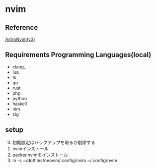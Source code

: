 # nvim
## Reference
[AstroNvim(v3)](https://astronvim.com/)

## Requirements Programming Languages(local)
* clang,
* lua,
* ts
* go
* rust
* php
* python
* haskell
* nim
* zig

## setup
0. 初期設定はバックアップを取るか削除する
1. nvimインストール
2. packer.nvimをインストール
3. ln -s ~/dotfiles/neovim/.config/nvim ~/.config/nvim
